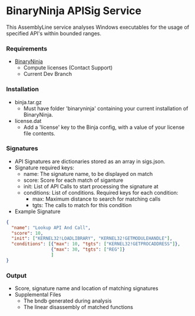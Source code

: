 # BinaryNinja APISig Service

This AssemblyLine service analyses Windows executables for the usage of specified API's within bounded ranges.

### Requirements ###

- [BinaryNinja](https://binary.ninja/index.html)
    - Compute licenses (Contact Support)
    - Current Dev Branch

### Installation ###

- binja.tar.gz
    - Must have folder 'binaryninja' containing your current installation of BinaryNinja.
- license.dat
    - Add a 'license' key to the Binja config, with a value of your license file contents.

### Signatures ###

- API Signatures are dictionaries stored as an array in sigs.json.
- Signature required keys:
    - name: The signature name, to be displayed on match
    - score: Score for each match of siganture
    - init: List of API Calls to start processing the signature at
    - conditions: List of conditions. Required keys for each condition:
        - max: Maximum distance to search for matching calls
        - tgts: The calls to match for this condition
- Example Signature
```json
{
  "name": "Lookup API And Call",
  "score": 10,
  "init": ["KERNEL32!LOADLIBRARY", "KERNEL32!GETMODULEHANDLE"],
  "conditions": [{"max": 10, "tgts": ["KERNEL32!GETPROCADDRESS"]},
                 {"max": 30, "tgts": ["REG"]}
                 ]
}
```

### Output ###

- Score, signature name and location of matching signatures
- Supplemental Files
    - The bndb generated during analysis
    - The linear disassembly of matched functions